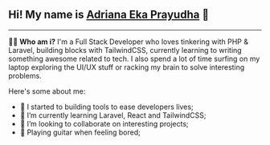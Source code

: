 ## Hi! My name is <a href="https://radenadri.netlify.app">Adriana Eka Prayudha</a> 👋
---
👨‍💻 **Who am i?**
I'm a Full Stack Developer who loves tinkering with PHP &amp; Laravel, building blocks with TailwindCSS, currently learning to writing something awesome related to tech. I also spend a lot of time surfing on my laptop exploring the UI/UX stuff or racking my brain to solve interesting problems.

Here's some about me:

- 🔭 I started to building tools to ease developers lives;
- 🌱 I’m currently learning Laravel, React and TailwindCSS;
- 👯 I’m looking to collaborate on interesting projects;
- 🎸 Playing guitar when feeling bored;
